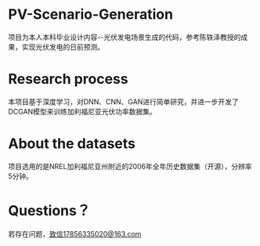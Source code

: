 # PV-Scenario-Generation
项目为本人本科毕业设计内容--光伏发电场景生成的代码，参考陈轶泽教授的成果，实现光伏发电的日前预测。
# Research process
本项目基于深度学习，对DNN、CNN、GAN进行简单研究，并进一步开发了DCGAN模型来训练加利福尼亚光伏功率数据集。
# About the datasets
项目选用的是NREL加利福尼亚州附近的2006年全年历史数据集（开源），分辨率5分钟。
# Questions？
若存在问题，致信17856335020@163.com
